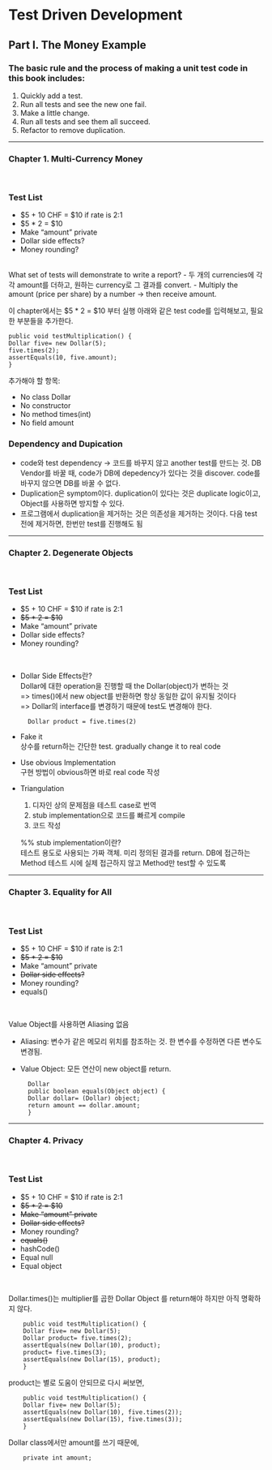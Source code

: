 # Test Driven Development

## Part I. The Money Example

### The basic rule and the process of making a unit test code in this book includes:

1. Quickly add a test.
2. Run all tests and see the new one fail.
3. Make a little change.
4. Run all tests and see them all succeed.
5. Refactor to remove duplication.


___
### Chapter 1. Multi-Currency Money
<br>

### Test List
- $5 + 10 CHF = $10 if rate is 2:1
- $5 * 2 = $10
- Make “amount” private
- Dollar side effects?
- Money rounding?

<br>
What set of tests will demonstrate to write a report?
- 두 개의 currencies에 각각 amount를 더하고, 원하는 currency로 그 결과를 convert.
- Multiply the amount (price per share) by a number -> then receive amount.


이 chapter에서는 $5 * 2 = $10 부터 실행
아래와 같은 test code를 입력해보고, 필요한 부분들을 추가한다.


    public void testMultiplication() {
    Dollar five= new Dollar(5);
    five.times(2);
    assertEquals(10, five.amount);
    }

추가해야 할 항목:
- No class Dollar
- No constructor
- No method times(int)
- No field amount

### Dependency and Dupication
- code와 test dependency
  -> 코드를 바꾸지 않고 another test를 만드는 것. DB Vendor를 바꿀 때, code가 DB에 depedency가 있다는 것을 discover. code를 바꾸지 않으면 DB를 바꿀 수 없다. 
- Duplication은 symptom이다. duplication이 있다는 것은 duplicate logic이고, Object를 사용하면 방지할 수 있다.
- 프로그램에서 duplication을 제거하는 것은 의존성을 제거하는 것이다. 다음 test 전에 제거하면, 한번만 test를 진행해도 됨
   
___
### Chapter 2. Degenerate Objects
<br>

### Test List
- $5 + 10 CHF = $10 if rate is 2:1
- ~~$5 * 2 = $10~~
- Make “amount” private
- Dollar side effects?
- Money rounding?
  
<br>

- Dollar Side Effects란?<br>
Dollar에 대한 operation을 진행할 때 the Dollar(object)가 변하는 것<br>
=> times()에서 new object를 반환하면 항상 동일한 값이 유지될 것이다<br>
=> Dollar의 interface를 변경하기 때문에 test도 변경해야 한다. 
   

        Dollar product = five.times(2)

- Fake it<br>
  상수를 return하는 간단한 test. gradually change it to real code

- Use obvious Implementation<br>
  구현 방법이 obvious하면 바로 real code 작성

- Triangulation<br>
  1. 디자인 상의 문제점을 테스트 case로 번역
  2. stub implementation으로 코드를 빠르게 compile
  3. 코드 작성
   
  %% stub implementation이란? <br>
  테스트 용도로 사용되는 가짜 객체. 미리 정의된 결과를 return. DB에 접근하는 Method 테스트 시에 실제 접근하지 않고 Method만 test할 수 있도록

___
### Chapter 3. Equality for All
<br>

### Test List
- $5 + 10 CHF = $10 if rate is 2:1
- ~~$5 * 2 = $10~~
- Make “amount” private
- ~~Dollar side effects?~~
- Money rounding?
- equals()
  
<br>
  
Value Object를 사용하면 Aliasing 없음
- Aliasing: 변수가 같은 메모리 위치를 참조하는 것. 한 변수를 수정하면 다른 변수도 변경됨.
- Value Object: 모든 연산이 new object를 return.
  

        Dollar
        public boolean equals(Object object) {
        Dollar dollar= (Dollar) object;
        return amount == dollar.amount;
        }

___
### Chapter 4. Privacy
<br>

### Test List
- $5 + 10 CHF = $10 if rate is 2:1
- ~~$5 * 2 = $10~~
- ~~Make “amount” private~~
- ~~Dollar side effects?~~
- Money rounding?
- ~~equals()~~
- hashCode()
- Equal null
- Equal object
  
<br>

Dollar.times()는 multiplier를 곱한 Dollar Object 를 return해야 하지만 아직 명확하지 않다. 

        public void testMultiplication() {
        Dollar five= new Dollar(5);
        Dollar product= five.times(2);
        assertEquals(new Dollar(10), product);
        product= five.times(3);
        assertEquals(new Dollar(15), product);
        }

product는 별로 도움이 안되므로 다시 써보면,
        
        public void testMultiplication() {
        Dollar five= new Dollar(5);
        assertEquals(new Dollar(10), five.times(2));
        assertEquals(new Dollar(15), five.times(3));
        }

Dollar class에서만 amount를 쓰기 때문에,

        private int amount;